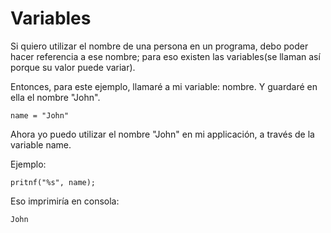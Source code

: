 # Variables

Si quiero utilizar el nombre de una persona en un programa, debo poder hacer referencia a ese nombre; para eso existen las variables(se llaman así porque su valor puede variar).

Entonces, para este ejemplo, llamaré a mi variable: nombre. Y guardaré en ella el nombre "John".

    name = "John"

Ahora yo puedo utilizar el nombre "John" en mi applicación, a través de la variable name.

Ejemplo:

    pritnf("%s", name);

Eso imprimiría en consola:

    John

